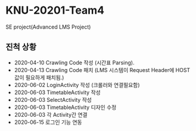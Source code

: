 # KNU-20201-Team4
SE project(Advanced LMS Project)

## 진척 상황
* 2020-04-10 Crawling Code 작성 (시간표 Parsing).<BR>
* 2020-04-13 Crawling Code 패치 (LMS 시스템이 Request Header에 HOST 값이 필요하게 패치됨.)<BR>
* 2020-06-02 LoginActivity 작성 (크롤러와 연결필요함)<BR>
* 2020-06-03 TimetableActivity 작성<BR>
* 2020-06-03 SelectActivity 작성<BR>
* 2020-06-03 TimetableActivity 디자인 수정<BR>
* 2020-06-03 각 Activity간 연결<BR>
* 2020-06-15 로그인 기능 연동<BR>
